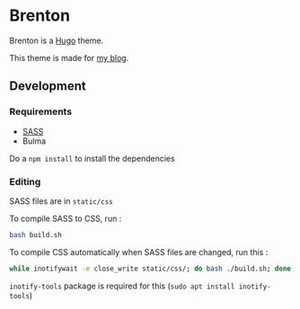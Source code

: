 # Brenton

Brenton is a [Hugo](https://gohugo.io) theme.

This theme is made for [my blog](https://subinsb.com).

## Development

### Requirements

* [SASS](https://sass-lang.com/install)
* Bulma

Do a `npm install` to install the dependencies

### Editing

SASS files are in `static/css`

To compile SASS to CSS, run :

```bash
bash build.sh
```

To compile CSS automatically when SASS files are changed, run this :

```bash
while inotifywait -e close_write static/css/; do bash ./build.sh; done
```

`inotify-tools` package is required for this (`sudo apt install inotify-tools`)